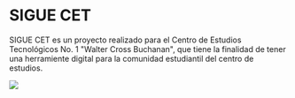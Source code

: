 # SIGUE CET

SIGUE CET es un proyecto realizado para el Centro de Estudios Tecnológicos No. 1 "Walter Cross Buchanan", que tiene la finalidad de tener una herramiente digital para la comunidad estudiantil del centro de estudios.

![](https://res.cloudinary.com/ramonmh/image/upload/v1674783871/ICONO-APP_vfuzsm.png)

